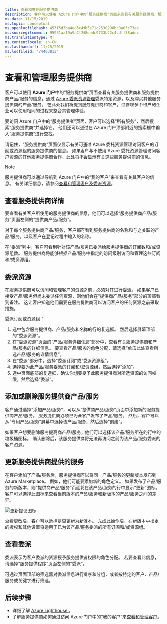 ```yaml
---
title: 查看和管理服务提供商
description: 客户可以使用 Azure 门户中的“服务提供商”页面来查看有关服务提供商、服务提供商产品/服务和委派资源的信息。
ms.date: 11/15/2019
ms.topic: conceptual
ms.openlocfilehash: 453f5d3ba4ed5c49b5e71c7530298bc0a03c73ee
ms.sourcegitcommit: 95931aa19a9a2f208dedc9733b22c4cdff38addc
ms.translationtype: MT
ms.contentlocale: zh-CN
ms.lasthandoff: 11/25/2019
ms.locfileid: "74463813"
---
```

# <a name="view-and-manage-service-providers"></a>查看和管理服务提供商

客户可以使用 **Azure 门户**中的“服务提供商”页面查看有关服务提供商和服务提供商产品/服务的信息，通过 [Azure 委派资源管理](https://portal.azure.com)委派特定资源，以及购买其他服务提供商的产品/服务[](../concepts/azure-delegated-resource-management.md)。 在此处我们将提到服务提供商和客户，但管理多个租户的企业可以使用相同的过程来整合其管理体验。

要访问 Azure 门户中的“服务提供者”页面，客户可以选择“所有服务”，然后搜索“服务提供商”并选择它。 他们还可以通过在 Azure 门户顶部附近的搜索框中输入“服务提供商”进行查找。

请记住，“服务提供商”页面仅显示有关可通过 Azure 委托资源管理访问客户的订阅或资源组的服务提供商的信息。 如果客户与不使用 Azure 委托资源管理访问客户资源的其他服务提供商合作，此处将不会显示有关这些服务提供商的信息。

> [!NOTE]
> 服务提供商可以通过导航到 Azure 门户中的“我的客户”来查看有关其客户的信息。 有关详细信息，请参阅[查看和管理客户及委派资源](view-manage-customers.md)。

## <a name="view-service-provider-details"></a>查看服务提供商详情

要查看有关客户所使用的服务提供商的信息，他们可以选择“服务提供商产品/服务”页面左侧的“提供商产品/服务”。

对于每个服务提供商产品/服务，客户都可看到服务提供商的名称和与之关联的产品/服务，以及客户在登记过程中输入的名称。

在“委派”列中，客户可看到针对该产品/服务已委派给服务提供商的订阅数和/或资源组数。 服务提供商将能够根据产品/服务中指定的访问级别访问和管理这些订阅和/或资源组。

## <a name="delegate-resources"></a>委派资源

在服务提供商可以访问和管理客户的资源之前，必须对其进行委派。 如果客户已接受产品/服务但尚未委派任何资源，则他们会在“提供商产品/服务”部分的顶部看到备注。 这让客户知道他们需要在服务提供商可以访问客户的任何资源之前采取措施。

委派订阅或资源组：

1. 选中包含服务提供商、产品/服务和名称的行的复选框。 然后选择屏幕顶部的“委派资源”。
1. 在“委派资源”页面的“产品/服务详细信息”部分中，查看有关服务提供商和产品/服务的详细信息。 要查看产品/服务的角色分配，请选择“单击此处查看所选产品/服务的详情信息”。
1. 在“委派”部分中，选择“委派订阅”或“委派资源组”。
1. 选择要为此产品/服务委派的订阅和/或资源组，然后选择“添加”。
1. 选中页面底部的复选框，确认你想要授予此服务提供商对所选资源的访问权限，然后选择“委派”。

## <a name="add-or-remove-service-provider-offers"></a>添加或删除服务提供商产品/服务

客户通过选择“添加产品/服务”，可以从“提供商产品/服务”页面中添加新的服务提供商产品/服务。 服务提供商必须已为此客户发布了产品/服务。 然后，客户可以从“专用产品/服务”屏幕中选择该产品/服务，然后选择“创建”。

如果客户想要删除服务提高商产品/服务，他们可以选择该产品/服务所在的行中的垃圾桶图标。 确认删除后，该服务提供商将无法再访问之前为该产品/服务委派的客户资源。

## <a name="update-service-provider-offers"></a>更新服务提供商提供的服务

在客户添加了产品/服务后，服务提供商可以将同一产品/服务的更新版本发布到 Azure Marketplace。 例如，他们可能要添加新的角色定义。 如果发布了产品/服务的新版本，则“提供商产品/服务”页面将在该产品/服务的行中显示“更新”图标。 客户可以选择此图标来查看当前版本的产品/服务和新版本的产品/服务之间的差异。

 ![更新提议图标](../media/update-offer.jpg)

查看更改后，客户可以选择是否更新为新版本。 完成此操作后，在新版本中指定的授权和其他设置将适用于已为该产品/服务委派的所有订阅和/或资源组。

## <a name="view-delegations"></a>查看委派

委派表示为客户委派的资源授予服务提供者权限的角色分配。 若要查看此信息，请选择“服务提供程序”页面左侧的“委派”。

可通过页面顶部的筛选器对委派信息进行排序和分组，或者按特定的客户、产品/服务或关键字进行筛选。

## <a name="next-steps"></a>后续步骤

- 详细了解 [Azure Lighthouse ](../overview.md)。
- 了解服务提供商如何通过访问 Azure 门户中的“我的客户”来[查看和管理客户](view-manage-customers.md)。